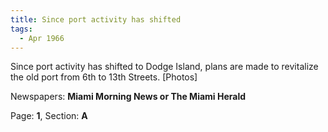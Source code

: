 ```yaml
---  
title: Since port activity has shifted  
tags:  
  - Apr 1966  
---  
```

  
Since port activity has shifted to Dodge Island, plans are made to revitalize the old port from 6th to 13th Streets. [Photos]  
  
Newspapers: **Miami Morning News or The Miami Herald**  
  
Page: **1**, Section: **A** 
